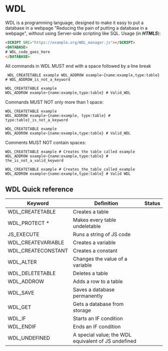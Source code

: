 # WDL
WDL is a programming language, designed to make it easy to put a database in a webpage "Reducing the pain of putting a database in a webpage", without using Server-side scripting like SQL.
Usage (in ***HTML5***):
```HTML 
<SCRIPT SRC="https://example.org/WDL_manager.js"></SCRIPT>
<DATABASE>
# WDL_code_goes_here
</DATABASE>
```
All commands in WDL MUST end with a space followed by a line break
```
 WDL_CREATETABLE example WDL_ADDROW example~{name:example,type:table} # WDL_ADDROW_is_not_a_keyword
 ```
 
 ```
 WDL_CREATETABLE example 
 WDL_ADDROW example~{name:example,type:table} # Valid_WDL
```
Commands MUST NOT only more than 1 space:
```
WDL_CREATETABLE example 
WDL_ADDROW example~{name:example, type:table} # type:table}_is_not_a_keyword
```
```
WDL_CREATETABLE example 
WDL_ADDROW example~{name:example,type:table} # Valid_WDL
```
Comments MUST NOT contain spaces:
```
WDL_CREATETABLE example # Creates the table called example
WDL_ADDROW example~{name:example,type:table} # the_is_not_a_valid_keyword
```
```
WDL_CREATETABLE example # Creates_the_table_called_example
WDL_ADDROW example~{name:example,type:table} # Valid WDL
```
## WDL Quick reference
<TABLE>
<THEAD>
 <TH>Keyword</TH><TH>Definition</TH><TH>Status</TH>
 </THEAD>
 <TBODY>
  <TR><TD>WDL_CREATETABLE </TD><TD> Creates a table</TD></TR>
  <TR><TD>WDL_PROTECT * </TD><TD> Makes every table undeletable</TD></TR>
  <TR><TD>JS_EXECUTE</TD><TD> Runs a string of JS code</TD></TR>
  <TR><TD>WDL_CREATEVARIABLE </TD><TD> Creates a variable</TD></TR>
  <TR><TD>WDL_CREATECONSTANT </TD><TD> Creates a constant</TD></TR>
  <TR><TD>WDL_ALTER </TD><TD> Changes the value of a variable</TD></TR>
  <TR><TD>WDL_DELETETABLE</TD><TD>Deletes a table</TD></TR>
  <TR><TD>WDL_ADDROW</TD><TD> Adds a row to a table</TD></TR>
  <TR><TD>WDL_SAVE </TD><TD> Saves a database permanently</TD></TR>
  <TR><TD>WDL_GET </TD><TD> Gets a database from storage</TD></TR>
  <TR><TD>WDL_IF </TD><TD> Starts an IF condition</TD></TR>
  <TR><TD>WDL_ENDIF </TD><TD> Ends an IF condition</TD></TR>
  <TR><TD>WDL_UNDEFINED </TD><TD> A special value; the WDL equivalent of JS undefined</TD></TR>
 </TBODY>
 </TABLE>
